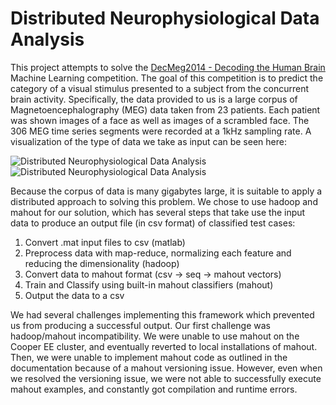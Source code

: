Distributed Neurophysiological Data Analysis
=====

This project attempts to solve the [DecMeg2014 - Decoding the Human Brain](http://www.kaggle.com/c/decoding-the-human-brain) Machine Learning competition. The goal of this competition is to predict the category of a visual stimulus presented to a subject from the concurrent brain activity. Specifically, the data provided to us is a large corpus of Magnetoencephalography (MEG) data taken from 23 patients. Each patient was shown images of a face as well as images of a scrambled face. The 306 MEG time series segments were recorded at a 1kHz sampling rate. A visualization of the type of data we take as input can be seen here:

![Distributed Neurophysiological Data Analysis](https://raw.githubusercontent.com/schauhan19/CloudFinal/master/MEG_data.png)
![Distributed Neurophysiological Data Analysis](https://raw.githubusercontent.com/schauhan19/brain-mapping/master/MEG_data.png)

Because the corpus of data is many gigabytes large, it is suitable to apply a distributed approach to solving this problem. We chose to use hadoop and mahout for our solution, which has several steps that take use the input data to produce an output file (in csv format) of classified test cases:

1. Convert .mat input files to csv (matlab)
2. Preprocess data with map-reduce, normalizing each feature and reducing the dimensionality (hadoop)
3. Convert data to mahout format (csv -> seq -> mahout vectors)
4. Train and Classify using built-in mahout classifiers (mahout)
5. Output the data to a csv

We had several challenges implementing this framework which prevented us from producing a successful output. Our first challenge was hadoop/mahout incompatibility. We were unable to use mahout on the Cooper EE cluster, and eventually reverted to local installations of mahout. Then, we were unable to implement mahout code as outlined in the documentation because of a mahout versioning issue. However, even when we resolved the versioning issue, we were not able to successfully execute mahout examples, and constantly got compilation and runtime errors.
